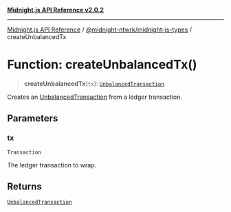 [**Midnight.js API Reference v2.0.2**](../../../README.md)

***

[Midnight.js API Reference](../../../packages.md) / [@midnight-ntwrk/midnight-js-types](../README.md) / createUnbalancedTx

# Function: createUnbalancedTx()

> **createUnbalancedTx**(`tx`): [`UnbalancedTransaction`](../type-aliases/UnbalancedTransaction.md)

Creates an [UnbalancedTransaction](../type-aliases/UnbalancedTransaction.md) from a ledger transaction.

## Parameters

### tx

`Transaction`

The ledger transaction to wrap.

## Returns

[`UnbalancedTransaction`](../type-aliases/UnbalancedTransaction.md)
